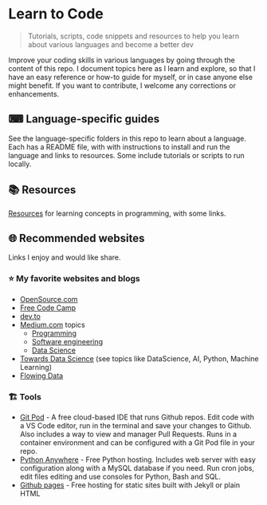 # Learn to Code
> Tutorials, scripts, code snippets and resources to help you learn about various languages and become a better dev

Improve your coding skills in various languages by going through the content of this repo. I document topics here as I learn and explore, so that I have an easy reference or how-to guide for myself, or in case anyone else might benefit. If you want to contribute, I welcome any corrections or enhancements.

## ⌨ Language-specific guides

See the language-specific folders in this repo to learn about a language. Each has a README file, with with instructions to install and run the language and links to resources. Some include tutorials or scripts to run locally.

## 📚 Resources

[Resources](/resources.md) for learning concepts in programming, with some links.

## 🌐 Recommended websites

Links I enjoy and would like share.

### ⭐ My favorite websites and blogs

- [OpenSource.com](https://opensource.com)
- [Free Code Camp](http://freeCodeCamp.org)
- [dev.to](https://dev.to)
- [Medium.com](https://medium.com) topics
    - [Programming](https://medium.com/topic/programming)
    - [Software engineering](https://medium.com/topic/software-engineering)
    - [Data Science](https://medium.com/topic/data-science)
- [Towards Data Science](https://towardsdatascience.com/) (see topics like DataScience, AI, Python, Machine Learning)
- [Flowing Data](https://flowingdata.com)

### 🏗 Tools

- [Git Pod](https://gitpod.io) - A free cloud-based IDE that runs Github repos. Edit code with a VS Code editor, run in the terminal and save your changes to Github. Also includes a way to view and manager Pull Requests. Runs in a container environment and can be configured with a Git Pod file in your repo.
- [Python Anywhere](https://pythonanywhere.com) - Free Python hosting. Includes web server with easy configuration along with a MySQL database if you need. Run cron jobs, edit files editing and use consoles for Python, Bash and SQL.
- [Github pages](https://pages.github.com/) - Free hosting for static sites built with Jekyll or plain HTML
